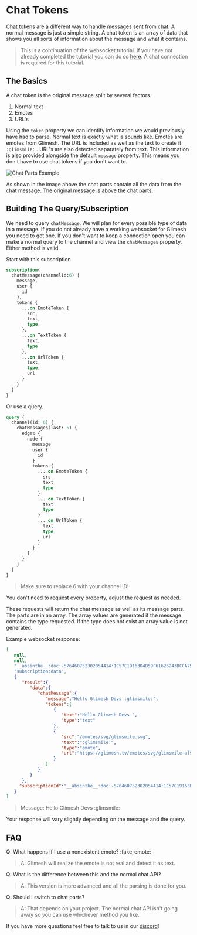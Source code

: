 # Chat Tokens

Chat tokens are a different way to handle messages sent from chat. A normal message is just a simple string. A chat token is an array of data that shows you all sorts of information about the message and what it contains.

> This is a continuation of the websocket tutorial. If you have not already completed the tutorial you can do so [here](/api-docs/docs/chat/websockets). A chat connection is required for this tutorial.

## The Basics

A chat token is the original message split by several factors.

 1. Normal text
 2. Emotes
 3. URL's

Using the `token` property we can identify information we would previously have had to parse.  Normal text is exactly what is sounds like. Emotes are emotes from Glimesh. The URL is included as well as the text to create it `:glimsmile:` . URL's are also detected separately from text. This information is also provided alongside the default `message` property.  This means you don't have to use chat tokens if you don't want to.

![Chat Parts Example](https://i.imgur.com/vCIasEk.png)

As shown in the image above the chat parts contain all the data from the chat message. The original message is above the chat parts.

## Building The Query/Subscription

We need to query `chatMessage`. We will plan for every possible type of data in a message. If you do not already have a working websocket for Glimesh you need to get one. If you don't want to keep a connection open you can make a normal query to the channel and view the `chatMessages` property.  Either method is valid.

Start with this subscription
```graphql
subscription{
  chatMessage(channelId:6) {
    message,
    user {
      id
    },
    tokens {
      ...on EmoteToken {
        src,
        text,
        type,
      },
      ...on TextToken {
        text,
        type
      },
      ...on UrlToken {
        text,
        type,
        url
      }
    }
  }
}
```

Or use a query.

```graphql
query {
  channel(id: 6) {
    chatMessages(last: 5) {
      edges {
        node {
          message
          user {
            id
          }
          tokens {
            ... on EmoteToken {
              src
              text
              type
            }
            ... on TextToken {
              text
              type
            }
            ... on UrlToken {
              text
              type
              url
            }
          }
        }
      }
    }
  }
}
```
> Make sure to replace 6 with your channel ID!


You don't need to request every property, adjust the request as needed.

These requests will return the chat message as well as its message parts. The parts are in an array. The array values are generated if the message contains the type requested. If the type does not exist an array value is not generated.

Example websocket response:
```json
[
   null,
   null,
   "__absinthe__:doc:-576460752302054414:1C57C19163D4D59F61626243BCCA79AB4E50D5C4C2BD8BDA0DDCE83517B20C16",
   "subscription:data",
   {
      "result":{
         "data":{
            "chatMessage":{
               "message":"Hello Glimesh Devs :glimsmile:",
               "tokens":[
                  {
                     "text":"Hello Glimesh Devs ",
                     "type":"text"
                  },
                  {
                     "src":"/emotes/svg/glimsmile.svg",
                     "text":":glimsmile:",
                     "type":"emote",
                     "url":"https://glimesh.tv/emotes/svg/glimsmile-af9a10c9d4c4181dbd87ab245d3e3bee.svg?vsn=d"
                  }
               ]
            }
         }
      },
     "subscriptionId":"__absinthe__:doc:-576460752302054414:1C57C19163D4D59F61626243BCCA79AB4E50D5C4C2BD8BDA0DDCE83517B20C16"
   }
]
```
> Message: Hello Glimesh Devs :glimsmile:

Your response will vary slightly depending on the message and the query.

## FAQ

Q: What happens if I use a nonexistent emote? :fake_emote:
> A: Glimesh will realize the emote is not real and detect it as text.

Q: What is the difference between this and the normal chat API?
> A: This version is more advanced and all the parsing is done for you.

Q: Should I switch to chat parts?
> A: That depends on your project. The normal chat API isn't going away so you can use whichever method you like.

If you have more questions feel free to talk to us in our [discord](https://discord.gg/Glimesh)!


